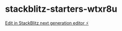 # stackblitz-starters-wtxr8u

[Edit in StackBlitz next generation editor ⚡️](https://stackblitz.com/~/github.com/Cybarsan/stackblitz-starters-wtxr8u)